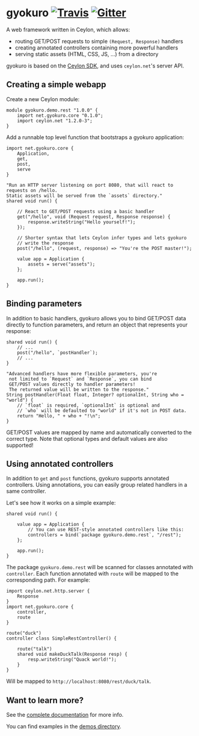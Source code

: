 # gyokuro [![Travis](https://travis-ci.org/bjansen/gyokuro.svg?branch=master)](https://travis-ci.org/bjansen/gyokuro) [![Gitter](https://badges.gitter.im/bjansen/gyokuro.svg)](https://gitter.im/bjansen/gyokuro)

A web framework written in Ceylon, which allows:

* routing GET/POST requests to simple `(Request, Response)` handlers
* creating annotated controllers containing more powerful handlers
* serving static assets (HTML, CSS, JS, ...) from a directory

gyokuro is based on the [Ceylon SDK](http://github.com/ceylon/ceylon-sdk), 
and uses `ceylon.net`'s server API.

## Creating a simple webapp

Create a new Ceylon module:

```ceylon
module gyokuro.demo.rest "1.0.0" {
    import net.gyokuro.core "0.1.0";
    import ceylon.net "1.2.0-3";
}
```

Add a runnable top level function that bootstraps a gyokuro application:

```ceylon
import net.gyokuro.core {
    Application,
    get,
    post,
    serve
}

"Run an HTTP server listening on port 8080, that will react to requests on /hello.
Static assets will be served from the `assets` directory."
shared void run() {

    // React to GET/POST requests using a basic handler
    get("/hello", void (Request request, Response response) {
        response.writeString("Hello yourself!");
    });
    
    // Shorter syntax that lets Ceylon infer types and lets gyokuro
    // write the response
    post("/hello", (request, response) => "You're the POST master!");

    value app = Application {
        assets = serve("assets");
    };
    
    app.run();
}
```

## Binding parameters

In addition to basic handlers, gyokuro allows you to bind GET/POST data
directly to function parameters, and return an object that represents your response:

```ceylon
shared void run() {
    // ...
    post("/hello", `postHandler`);
    // ...
}

"Advanced handlers have more flexible parameters, you're
 not limited to `Request` and `Response`, you can bind
 GET/POST values directly to handler parameters!
 The returned value will be written to the response."
String postHandler(Float float, Integer? optionalInt, String who = "world") {
    // `float` is required, `optionalInt` is optional and
    // `who` will be defaulted to "world" if it's not in POST data.
    return "Hello, " + who + "!\n";
}
```

GET/POST values are mapped by name and automatically converted to the correct type.
Note that optional types and default values are also supported!

## Using annotated controllers

In addition to `get` and `post` functions, gyokuro supports annotated controllers.
Using annotations, you can easily group related handlers in a same controller.

Let's see how it works on a simple example:

```ceylon
shared void run() {

    value app = Application {
        // You can use REST-style annotated controllers like this:
        controllers = bind(`package gyokuro.demo.rest`, "/rest");
    };
    
    app.run();
}
```

The package `gyokuro.demo.rest` will be scanned for classes annotated with `controller`.
Each function annotated with `route` will be mapped to the corresponding path. For example:

```ceylon
import ceylon.net.http.server {
    Response
}
import net.gyokuro.core {
    controller,
    route
}

route("duck")
controller class SimpleRestController() {
    
    route("talk")
    shared void makeDuckTalk(Response resp) {
        resp.writeString("Quack world!");
    }
}
```

Will be mapped to `http://localhost:8080/rest/duck/talk`.

## Want to learn more?

See the [complete documentation](http://bjansen.github.io/gyokuro/doc/0.1/) for more info.

You can find examples in the [demos directory](https://github.com/bjansen/gyokuro/tree/master/demos/).


